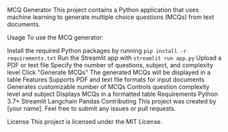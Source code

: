 MCQ Generator
This project contains a Python application that uses machine learning to generate multiple choice questions (MCQs) from text documents.

Usage
To use the MCQ generator:

Install the required Python packages by running `pip install -r requirements.txt`
Run the Streamlit app with `streamlit run app.py`
Upload a PDF or text file
Specify the number of questions, subject, and complexity level
Click "Generate MCQs"
The generated MCQs will be displayed in a table
Features
Supports PDF and text file formats for input documents
Generates customizable number of MCQs
Controls question complexity level and subject
Displays MCQs in a formatted table
Requirements
Python 3.7+
Streamlit
Langchain
Pandas
Contributing
This project was created by [your name]. Feel free to submit any issues or pull requests.

License
This project is licensed under the MIT License.